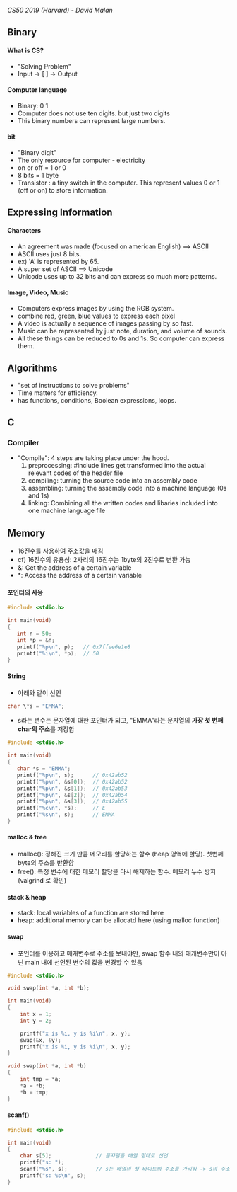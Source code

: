 *CS50 2019 (Harvard) - David Malan*

## Binary

#### What is CS?
- "Solving Problem"
- Input -> [     ] -> Output

#### Computer language
- Binary: 0 1
- Computer does not use ten digits. but just two digits
- This binary numbers can represent large numbers.

#### bit
- "Binary digit"
- The only resource for computer - electricity
- on or off = 1 or 0
- 8 bits = 1 byte
- Transistor : a tiny switch in the computer. This represent values 0 or 1 (off or on) to store information.

## Expressing Information

#### Characters
- An agreement was made (focused on american English) ==> ASCII
- ASCII uses just 8 bits.
- ex) 'A' is represented by 65.
- A super set of ASCII ==> Unicode
- Unicode uses up to 32 bits and can express so much more patterns.

#### Image, Video, Music 
- Computers express images by using the RGB system.
- combine red, green, blue values to express each pixel 
- A video is actually a sequence of images passing by so fast. 
- Music can be represented by just note, duration, and volume of sounds. 
- All these things can be reduced to 0s and 1s. So computer can express them.

## Algorithms

- "set of instructions to solve problems"
- Time matters for efficiency.
- has functions, conditions, Boolean expressions, loops.

## C
### Compiler
- "Compile": 4 steps are taking place under the hood.
  1) preprocessing: #include lines get transformed into the actual relevant codes of the header file
  2) compiling: turning the source code into an assembly code
  3) assembling: turning the assembly code into a machine language (0s and 1s)
  4) linking: Combining all the written codes and libaries included into one machine language file

## Memory
- 16진수를 사용하여 주소값을 매김
- cf) 16진수의 유용성: 2자리의 16진수는 1byte의 2진수로 변환 가능
- &: Get the address of a certain variable
- \*: Access the address of a certain variable

#### 포인터의 사용
```C
#include <stdio.h>

int main(void)
{
   int n = 50;
   int *p = &n;
   printf("%p\n", p);   // 0x7ffee6e1e8
   printf("%i\n", *p);  // 50
}
```
#### String
- 아래와 같이 선언
```C
char \*s = "EMMA";
```
- s라는 변수는 문자열에 대한 포인터가 되고, "EMMA"라는 문자열의 **가장 첫 번째 char의 주소**를 저장함
```C
#include <stdio.h>

int main(void)
{
   char *s = "EMMA";
   printf("%p\n", s);      // 0x42ab52
   printf("%p\n", &s[0]);  // 0x42ab52
   printf("%p\n", &s[1]);  // 0x42ab53
   printf("%p\n", &s[2]);  // 0x42ab54
   printf("%p\n", &s[3]);  // 0x42ab55
   printf("%c\n", *s);     // E 
   printf("%s\n", s);      // EMMA
}
```

#### malloc & free
- malloc(): 정해진 크기 만큼 메모리를 할당하는 함수 (heap 영역에 할당). 첫번째 byte의 주소를 반환함
- free(): 특정 변수에 대한 메모리 할당을 다시 해제하는 함수. 메모리 누수 방지 (valgrind 로 확인)

#### stack & heap
- stack: local variables of a function are stored here
- heap: additional memory can be allocatd here (using malloc function)

#### swap
- 포인터를 이용하고 매개변수로 주소를 보내야만, swap 함수 내의 매개변수만이 아닌 main 내에 선언된 변수의 값을 변경할 수 있음
```C
#include <stdio.h>

void swap(int *a, int *b);

int main(void)
{
    int x = 1;
    int y = 2;

    printf("x is %i, y is %i\n", x, y);
    swap(&x, &y);
    printf("x is %i, y is %i\n", x, y);
}

void swap(int *a, int *b)
{
    int tmp = *a;
    *a = *b;
    *b = tmp;
}
```

#### scanf()
```C
#include <stdio.h>

int main(void)
{
    char s[5];              // 문자열을 배열 형태로 선언
    printf("s: ");
    scanf("%s", s);         // s는 배열의 첫 바이트의 주소를 가리킴 -> s의 주소에 입력된 값을 저장
    printf("s: %s\n", s);   
}
```
